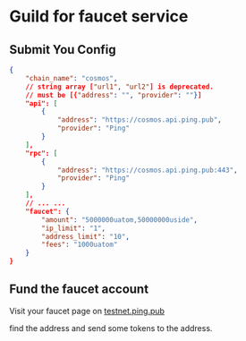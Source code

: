 # Guild for faucet service

## Submit You Config

```json
{
    "chain_name": "cosmos",
    // string array ["url1", "url2"] is deprecated.
    // must be [{"address": "", "provider": ""}]
    "api": [
        {
            "address": "https://cosmos.api.ping.pub", 
            "provider": "Ping"
        }
    ], 
    "rpc": [
        {
            "address": "https://cosmos.api.ping.pub:443", 
            "provider": "Ping"
        }
    ],
    // ... ...
    "faucet": {
        "amount": "5000000uatom,50000000uside",
        "ip_limit": "1",
        "address_limit": "10",
        "fees": "1000uatom"
    }
}
```

## Fund the faucet account

Visit your faucet page on [testnet.ping.pub](https://testnet.ping.pub)

find the address and send some tokens to the address.
